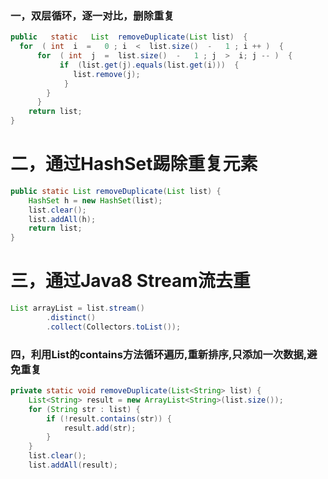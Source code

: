 ### 一，双层循环，逐一对比，删除重复

```java
public   static   List  removeDuplicate(List list)  {       
  for  ( int  i  =   0 ; i  <  list.size()  -   1 ; i ++ )  {       
      for  ( int  j  =  list.size()  -   1 ; j  >  i; j -- )  {       
           if  (list.get(j).equals(list.get(i)))  {       
              list.remove(j);       
            }        
        }        
      }        
    return list;       
}
```

# 二，通过HashSet踢除重复元素

```java
public static List removeDuplicate(List list) {   
    HashSet h = new HashSet(list);   
    list.clear();   
    list.addAll(h);   
    return list;   
}
```

# 三，通过Java8 Stream流去重

```java
List arrayList = list.stream()
        .distinct()
        .collect(Collectors.toList());

```

### 四，利用List的contains方法循环遍历,重新排序,只添加一次数据,避免重复

```java
private static void removeDuplicate(List<String> list) {
    List<String> result = new ArrayList<String>(list.size());
    for (String str : list) {
        if (!result.contains(str)) {
            result.add(str);
        }
    }
    list.clear();
    list.addAll(result);

```


